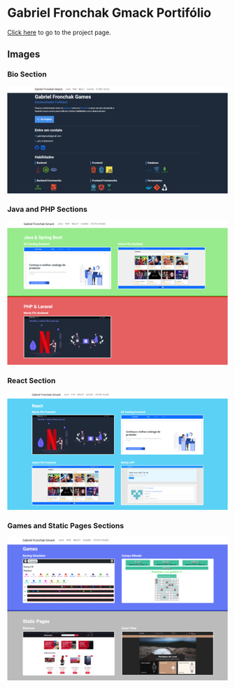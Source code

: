 # Gabriel Fronchak Gmack Portifólio

[Click here](https://fronchak-projects.github.io/) to go to the project page.

## Images

### Bio Section
![Bio section](assets/prints/bio-section.png)

### Java and PHP Sections
![Java and PHP section](assets/prints/java-php-section.png)

### React Section
![React section](assets/prints/react-section.png)

### Games and Static Pages Sections
![Games and Static Pages section](assets/prints/games-static-page.png)
